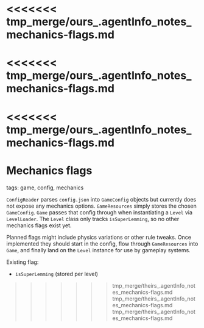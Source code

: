 <<<<<<< tmp_merge/ours_.agentInfo_notes_mechanics-flags.md
=======
<<<<<<< tmp_merge/ours_.agentInfo_notes_mechanics-flags.md
=======
<<<<<<< tmp_merge/ours_.agentInfo_notes_mechanics-flags.md
=======
# Mechanics flags

tags: game, config, mechanics

`ConfigReader` parses `config.json` into `GameConfig` objects but currently does not expose any mechanics options. `GameResources` simply stores the chosen `GameConfig`. `Game` passes that config through when instantiating a `Level` via `LevelLoader`. The `Level` class only tracks `isSuperLemming`, so no other mechanics flags exist yet.

Planned flags might include physics variations or other rule tweaks. Once implemented they should start in the config, flow through `GameResources` into `Game`, and finally land on the `Level` instance for use by gameplay systems.

Existing flag:
- `isSuperLemming` (stored per level)

>>>>>>> tmp_merge/theirs_.agentInfo_notes_mechanics-flags.md
>>>>>>> tmp_merge/theirs_.agentInfo_notes_mechanics-flags.md
>>>>>>> tmp_merge/theirs_.agentInfo_notes_mechanics-flags.md
